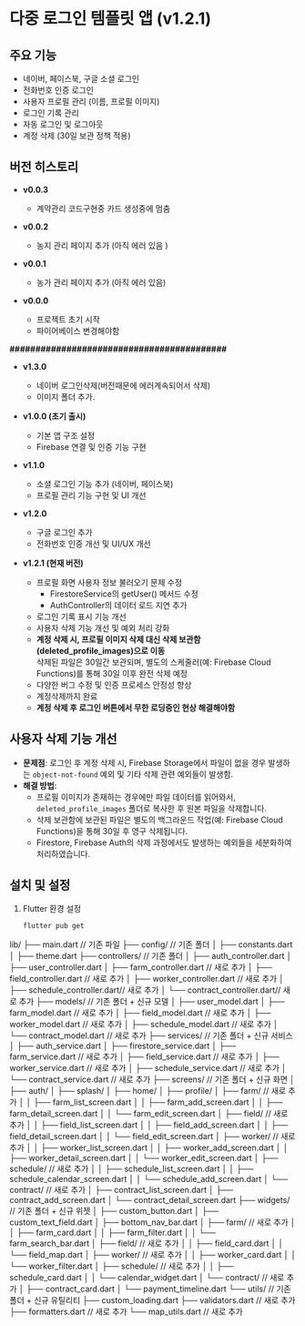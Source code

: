 # 다중 로그인 템플릿 앱 (v1.2.1)

## 주요 기능
- 네이버, 페이스북, 구글 소셜 로그인
- 전화번호 인증 로그인
- 사용자 프로필 관리 (이름, 프로필 이미지)
- 로그인 기록 관리
- 자동 로그인 및 로그아웃
- 계정 삭제 (30일 보관 정책 적용)

## 버전 히스토리
- **v0.0.3**
  - 계약관리 코드구현중 카드 생성중에 멈춤

- **v0.0.2**
  - 농지 관리 페이지 추가 (아직 에러 있음 )

- **v0.0.1**
  - 농가 관리 페이지 추가 (아직 에러 있음)

- **v0.0.0**
  - 프로젝트 초기 시작 
  - 파이어베이스 변경해야함 
  







**##########################################**
- **v1.3.0**
  - 네이버 로그인삭제(버전때문에 에러계속되어서 삭제)
  - 이미지 폴더 추가. 
  
- **v1.0.0 (초기 출시)**
  - 기본 앱 구조 설정
  - Firebase 연결 및 인증 기능 구현
- **v1.1.0**
  - 소셜 로그인 기능 추가 (네이버, 페이스북)
  - 프로필 관리 기능 구현 및 UI 개선
- **v1.2.0**
  - 구글 로그인 추가
  - 전화번호 인증 개선 및 UI/UX 개선
- **v1.2.1 (현재 버전)**
  - 프로필 화면 사용자 정보 불러오기 문제 수정  
    * FirestoreService의 getUser() 메서드 수정  
    * AuthController의 데이터 로드 지연 추가  
  - 로그인 기록 표시 기능 개선
  - 사용자 삭제 기능 개선 및 예외 처리 강화
  - **계정 삭제 시, 프로필 이미지 삭제 대신 삭제 보관함(deleted_profile_images)으로 이동**  
    삭제된 파일은 30일간 보관되며, 별도의 스케줄러(예: Firebase Cloud Functions)를 통해 30일 이후 완전 삭제 예정
  - 다양한 버그 수정 및 인증 프로세스 안정성 향상
  - 계정삭제까지 완료
  - **계정 삭제 후 로그인 버튼에서 무한 로딩중인 현상 해결해야함**

## 사용자 삭제 기능 개선
- **문제점**: 로그인 후 계정 삭제 시, Firebase Storage에서 파일이 없을 경우 발생하는 `object-not-found` 예외 및 기타 삭제 관련 예외들이 발생함.
- **해결 방법**:  
  - 프로필 이미지가 존재하는 경우에만 파일 데이터를 읽어와서, `deleted_profile_images` 폴더로 복사한 후 원본 파일을 삭제합니다.
  - 삭제 보관함에 보관된 파일은 별도의 백그라운드 작업(예: Firebase Cloud Functions)을 통해 30일 후 영구 삭제됩니다.
  - Firestore, Firebase Auth의 삭제 과정에서도 발생하는 예외들을 세분화하여 처리하였습니다.

## 설치 및 설정
1. Flutter 환경 설정  
   ```bash
   flutter pub get
    ```


lib/
  ├── main.dart                   // 기존 파일
  ├── config/                     // 기존 폴더
  │   ├── constants.dart
  │   ├── theme.dart
  ├── controllers/                // 기존 폴더
  │   ├── auth_controller.dart
  │   ├── user_controller.dart
  │   ├── farm_controller.dart    // 새로 추가
  │   ├── field_controller.dart   // 새로 추가
  │   ├── worker_controller.dart  // 새로 추가
  │   ├── schedule_controller.dart// 새로 추가
  │   └── contract_controller.dart// 새로 추가
  ├── models/                     // 기존 폴더 + 신규 모델
  │   ├── user_model.dart
  │   ├── farm_model.dart        // 새로 추가
  │   ├── field_model.dart       // 새로 추가
  │   ├── worker_model.dart      // 새로 추가
  │   ├── schedule_model.dart    // 새로 추가
  │   └── contract_model.dart    // 새로 추가
  ├── services/                   // 기존 폴더 + 신규 서비스
  │   ├── auth_service.dart
  │   ├── firestore_service.dart
  │   ├── farm_service.dart      // 새로 추가
  │   ├── field_service.dart     // 새로 추가
  │   ├── worker_service.dart    // 새로 추가
  │   ├── schedule_service.dart  // 새로 추가
  │   └── contract_service.dart  // 새로 추가
  ├── screens/                    // 기존 폴더 + 신규 화면
  │   ├── auth/
  │   ├── splash/
  │   ├── home/
  │   ├── profile/
  │   ├── farm/                  // 새로 추가
  │   │   ├── farm_list_screen.dart
  │   │   ├── farm_add_screen.dart
  │   │   ├── farm_detail_screen.dart
  │   │   └── farm_edit_screen.dart
  │   ├── field/                 // 새로 추가
  │   │   ├── field_list_screen.dart
  │   │   ├── field_add_screen.dart
  │   │   ├── field_detail_screen.dart
  │   │   └── field_edit_screen.dart
  │   ├── worker/                // 새로 추가
  │   │   ├── worker_list_screen.dart
  │   │   ├── worker_add_screen.dart
  │   │   ├── worker_detail_screen.dart
  │   │   └── worker_edit_screen.dart
  │   ├── schedule/              // 새로 추가
  │   │   ├── schedule_list_screen.dart
  │   │   ├── schedule_calendar_screen.dart
  │   │   └── schedule_add_screen.dart
  │   └── contract/              // 새로 추가
  │       ├── contract_list_screen.dart
  │       ├── contract_add_screen.dart
  │       └── contract_detail_screen.dart
  ├── widgets/                    // 기존 폴더 + 신규 위젯
  │   ├── custom_button.dart
  │   ├── custom_text_field.dart
  │   ├── bottom_nav_bar.dart
  │   ├── farm/                  // 새로 추가
  │   │   ├── farm_card.dart
  │   │   ├── farm_filter.dart
  │   │   └── farm_search_bar.dart
  │   ├── field/                 // 새로 추가
  │   │   ├── field_card.dart
  │   │   └── field_map.dart
  │   ├── worker/                // 새로 추가
  │   │   ├── worker_card.dart
  │   │   └── worker_filter.dart
  │   ├── schedule/              // 새로 추가
  │   │   ├── schedule_card.dart
  │   │   └── calendar_widget.dart
  │   └── contract/              // 새로 추가
  │       ├── contract_card.dart
  │       └── payment_timeline.dart
  └── utils/                      // 기존 폴더 + 신규 유틸리티
      ├── custom_loading.dart
      ├── validators.dart        // 새로 추가
      ├── formatters.dart        // 새로 추가
      └── map_utils.dart         // 새로 추가